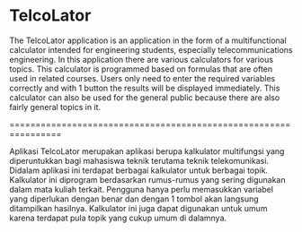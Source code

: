 # TelcoLator

The TelcoLator application is an application in the form of a multifunctional calculator intended for engineering students, especially telecommunications engineering. In this application there are various calculators for various topics. This calculator is programmed based on formulas that are often used in related courses. Users only need to enter the required variables correctly and with 1 button the results will be displayed immediately. This calculator can also be used for the general public because there are also fairly general topics in it.

================================================================

Aplikasi TelcoLator merupakan aplikasi berupa kalkulator multifungsi yang diperuntukkan bagi mahasiswa teknik terutama teknik telekomunikasi.
Didalam aplikasi ini terdapat berbagai kalkulator untuk berbagai topik.
Kalkulator ini diprogram berdasarkan rumus-rumus yang sering digunakan dalam mata kuliah terkait.
Pengguna hanya perlu memasukkan variabel yang diperlukan dengan benar dan dengan 1 tombol akan langsung ditampilkan hasilnya.
Kalkulator ini juga dapat digunakan untuk umum karena terdapat pula topik yang cukup umum di dalamnya.


